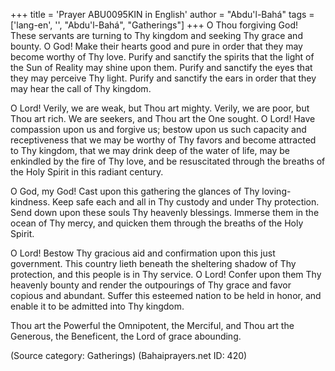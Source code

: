 +++
title = 'Prayer ABU0095KIN in English'
author = "Abdu'l-Bahá"
tags = ['lang-en', '', "Abdu'l-Bahá", "Gatherings"]
+++
O Thou forgiving God! These servants are turning to Thy kingdom and seeking Thy grace and bounty. O God! Make their hearts good and pure in order that they may become worthy of Thy love. Purify and sanctify the spirits that the light of the Sun of Reality may shine upon them. Purify and sanctify the eyes that they may perceive Thy light. Purify and sanctify the ears in order that they may hear the call of Thy kingdom.

O Lord! Verily, we are weak, but Thou art mighty. Verily, we are poor, but Thou art rich. We are seekers, and Thou art the One sought. O Lord! Have compassion upon us and forgive us; bestow upon us such capacity and receptiveness that we may be worthy of Thy favors and become attracted to Thy kingdom, that we may drink deep of the water of life, may be enkindled by the fire of Thy love, and be resuscitated through the breaths of the Holy Spirit in this radiant century.

O God, my God! Cast upon this gathering the glances of Thy loving-kindness. Keep safe each and all in Thy custody and under Thy protection. Send down upon these souls Thy heavenly blessings. Immerse them in the ocean of Thy mercy, and quicken them through the breaths of the Holy Spirit.

O Lord! Bestow Thy gracious aid and confirmation upon this just government. This country lieth beneath the sheltering shadow of Thy protection, and this people is in Thy service. O Lord! Confer upon them Thy heavenly bounty and render the outpourings of Thy grace and favor copious and abundant. Suffer this esteemed nation to be held in honor, and enable it to be admitted into Thy kingdom.

Thou art the Powerful the Omnipotent, the Merciful, and Thou art the Generous, the Beneficent, the Lord of grace abounding.

(Source category: Gatherings)
(Bahaiprayers.net ID: 420)

